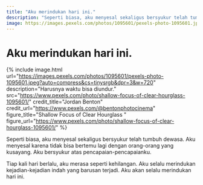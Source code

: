 ```yaml
---
title: "Aku merindukan hari ini."
description: "Seperti biasa, aku menyesal sekaligus bersyukur telah tumbuh dewasa. Aku menyesal karena tidak bisa bertemu lagi dengan orang-orang yang kusayang. Aku bersyukur atas pencapaian-pencapaianku."
image: https://images.pexels.com/photos/1095601/pexels-photo-1095601.jpeg?auto=compress&cs=tinysrgb&dpr=3&w=128
---
```

# Aku merindukan hari ini.

{% include image.html url="https://images.pexels.com/photos/1095601/pexels-photo-1095601.jpeg?auto=compress&cs=tinysrgb&dpr=3&w=720" description="Harusnya waktu bisa diundur." src="https://www.pexels.com/photo/shallow-focus-of-clear-hourglass-1095601/" credit_title="Jordan Benton" credit_url="https://www.pexels.com/@bentonphotocinema" figure_title="Shallow Focus of Clear Hourglass " figure_url="https://www.pexels.com/photo/shallow-focus-of-clear-hourglass-1095601/" %}

Seperti biasa, aku menyesal sekaligus bersyukur telah tumbuh dewasa. Aku menyesal karena tidak bisa bertemu lagi dengan orang-orang yang kusayang. Aku bersyukur atas pencapaian-pencapaianku.

Tiap kali hari berlalu, aku merasa seperti kehilangan. Aku selalu merindukan kejadian-kejadian indah yang barusan terjadi. Aku akan selalu merindukan hari ini.

